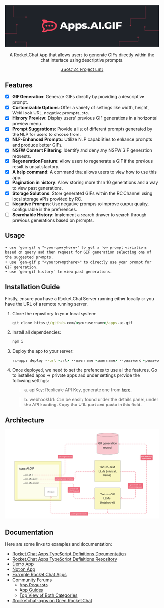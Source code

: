![gif-gen-banner](./docs/gif-gen-banner.png)

<div align="center">
    <p>A Rocket.Chat App that allows users to generate GIFs directly within the chat interface using descriptive prompts.</p>
    <a href="https://summerofcode.withgoogle.com/programs/2024/projects/41d12z0y">GSoC'24 Project Link</a>
</div>

## Features

- [x] **GIF Generation**: Generate GIFs directly by providing a descriptive prompt.
- [x] **Customizable Options**: Offer a variety of settings like width, height, WebHook URL, negative prompts, etc.
- [x] **History Preview**: Display users' previous GIF generations in a horizontal preview menu.
- [x] **Prompt Suggestions**: Provide a list of different prompts generated by the NLP for users to choose from.
- [x] **NLP-Enhanced Prompts**: Utilize NLP capabilities to enhance prompts and produce better GIFs.
- [x] **NSFW Content Filtering**: Identify and deny any NSFW GIF generation requests.
- [x] **Regeneration Feature**: Allow users to regenerate a GIF if the previous result is unsatisfactory.
- [x] **A help command**: A command that allows users to view how to use this app.
- [x] **Pagination in history**: Allow storing more than 10 generations and a way to view past generations.
- [x] **Storage Solutions**: Store generated GIFs within the RC Channel using local storage APIs provided by RC.
- [ ] **Negative Prompts**: Use negative prompts to improve output quality, configurable in the preferences.
- [ ] **Searchable History**: Implement a search drawer to search through previous generations based on prompts.

## Usage

```
• use `gen-gif q "<yourqueryhere>" to get a few prompt variations based on query and then request for GIF generation selecting one of the suggested prompts.
• use `gen-gif p "<yourprompthere>" to directly use your prompt for GIF generation.
• use `gen-gif history` to view past generations.
```

## Installation Guide

Firstly, ensure you have a Rocket.Chat Server running either locally or you have the URL of a remote running server.

1. Clone the repository to your local system:
    ```cmd
    git clone https://github.com/<yourusername>/apps.ai.gif
    ```
2. Install all dependencies:
   ```cmd
   npm i
   ```
3. Deploy the app to your server:
   ```cmd
   rc-apps deploy --url <url> --username <username> --password <password>
   ```
4. Once deployed, we need to set the prefences to use all the features. Go to installed apps -> private apps and under settings provide the following settings:
   
   > a. apiKey: Replicate API Key, generate one from [here](https://replicate.com/).
   
   > b. webhookUrl: Can be easily found under the details panel, under the API heading. Copy the URL part and paste in this field. 
   

## Architecture

![architecture](./docs/architecture.png)


## Documentation
Here are some links to examples and documentation:
- [Rocket.Chat Apps TypeScript Definitions Documentation](https://rocketchat.github.io/Rocket.Chat.Apps-engine/)
- [Rocket.Chat Apps TypeScript Definitions Repository](https://github.com/RocketChat/Rocket.Chat.Apps-engine)
- [Demo App](https://github.com/RocketChat/Rocket.Chat.Demo.App)
- [Notion App](https://github.com/RocketChat/Apps.Notion)
- [Example Rocket.Chat Apps](https://github.com/graywolf336/RocketChatApps)
- Community Forums
  - [App Requests](https://forums.rocket.chat/c/rocket-chat-apps/requests)
  - [App Guides](https://forums.rocket.chat/c/rocket-chat-apps/guides)
  - [Top View of Both Categories](https://forums.rocket.chat/c/rocket-chat-apps)
- [#rocketchat-apps on Open.Rocket.Chat](https://open.rocket.chat/channel/rocketchat-apps)